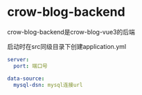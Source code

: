 # crow-blog-backend

crow-blog-backend是crow-blog-vue3的后端  

启动时在src同级目录下创建application.yml
```yaml
server:
  port: 端口号

data-source:
  mysql-dsn: mysql连接url
```
